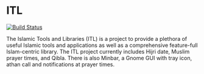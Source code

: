 # ITL
[![Build Status](https://travis-ci.org/arabeyes-org/ITL.svg?branch=master)](https://travis-ci.org/arabeyes-org/ITL)

The Islamic Tools and Libraries (ITL) is a project to provide a plethora of useful Islamic tools and applications as well as a comprehensive feature-full Islam-centric library. The ITL project currently includes Hijri date, Muslim prayer times, and Qibla.
There is also Minbar, a Gnome GUI with tray icon, athan call and notifications at prayer times.
